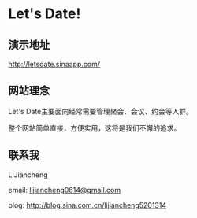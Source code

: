 Let's Date!
===========

演示地址
--------

  http://letsdate.sinaapp.com/

网站理念
--------

  Let's Date主要面向经常需要管理聚会、会议、约会等人群。

  整个网站简单直接，方便实用，这将是我们不懈的追求。


联系我
------

  LiJiancheng

  email: lijiancheng0614@gmail.com

  blog: http://blog.sina.com.cn/lijiancheng5201314

